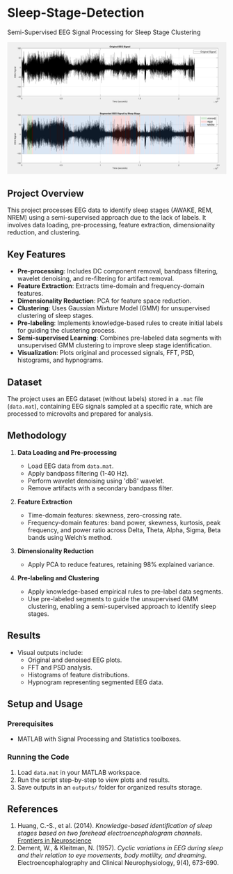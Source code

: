 # Sleep-Stage-Detection
Semi-Supervised EEG Signal Processing for Sleep Stage Clustering

![Segmented EEG Signal by Sleep Stage](EEG.jpg)

## Project Overview
This project processes EEG data to identify sleep stages (AWAKE, REM, NREM) using a semi-supervised approach due to the lack of labels. It involves data loading, pre-processing, feature extraction, dimensionality reduction, and clustering.

## Key Features
- **Pre-processing**: Includes DC component removal, bandpass filtering, wavelet denoising, and re-filtering for artifact removal.
- **Feature Extraction**: Extracts time-domain and frequency-domain features.
- **Dimensionality Reduction**: PCA for feature space reduction.
- **Clustering**: Uses Gaussian Mixture Model (GMM) for unsupervised clustering of sleep stages.
- **Pre-labeling**: Implements knowledge-based rules to create initial labels for guiding the clustering process.
- **Semi-supervised Learning**: Combines pre-labeled data segments with unsupervised GMM clustering to improve sleep stage identification.
- **Visualization**: Plots original and processed signals, FFT, PSD, histograms, and hypnograms.

## Dataset
The project uses an EEG dataset (without labels) stored in a `.mat` file (`data.mat`), containing EEG signals sampled at a specific rate, which are processed to microvolts and prepared for analysis.

## Methodology
1. **Data Loading and Pre-processing**
   - Load EEG data from `data.mat`.
   - Apply bandpass filtering (1-40 Hz).
   - Perform wavelet denoising using 'db8' wavelet.
   - Remove artifacts with a secondary bandpass filter.

2. **Feature Extraction**
   - Time-domain features: skewness, zero-crossing rate.
   - Frequency-domain features: band power, skewness, kurtosis, peak frequency, and power ratio across Delta, Theta, Alpha, Sigma, Beta bands using Welch’s method.

3. **Dimensionality Reduction**
   - Apply PCA to reduce features, retaining 98% explained variance.

4. **Pre-labeling and Clustering**
   - Apply knowledge-based empirical rules to pre-label data segments.
   - Use pre-labeled segments to guide the unsupervised GMM clustering, enabling a semi-supervised approach to identify sleep stages.

## Results
- Visual outputs include:
  - Original and denoised EEG plots.
  - FFT and PSD analysis.
  - Histograms of feature distributions.
  - Hypnogram representing segmented EEG data.

## Setup and Usage
### Prerequisites
- MATLAB with Signal Processing and Statistics toolboxes.

### Running the Code
1. Load `data.mat` in your MATLAB workspace.
2. Run the script step-by-step to view plots and results.
3. Save outputs in an `outputs/` folder for organized results storage.

## References
1. Huang, C.-S., et al. (2014). *Knowledge-based identification of sleep stages based on two forehead electroencephalogram channels*. [Frontiers in Neuroscience](http://www.frontiersin.org)
2. Dement, W., & Kleitman, N. (1957). *Cyclic variations in EEG during sleep and their relation to eye movements, body motility, and dreaming*. Electroencephalography and Clinical Neurophysiology, 9(4), 673-690.